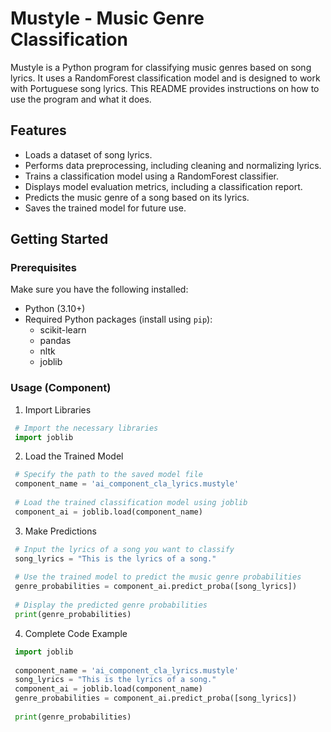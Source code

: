 # Mustyle - Music Genre Classification

Mustyle is a Python program for classifying music genres based on song lyrics. It uses a RandomForest classification model and is designed to work with Portuguese song lyrics. This README provides instructions on how to use the program and what it does.

## Features

- Loads a dataset of song lyrics.
- Performs data preprocessing, including cleaning and normalizing lyrics.
- Trains a classification model using a RandomForest classifier.
- Displays model evaluation metrics, including a classification report.
- Predicts the music genre of a song based on its lyrics.
- Saves the trained model for future use.

## Getting Started

### Prerequisites

Make sure you have the following installed:

- Python (3.10+)
- Required Python packages (install using `pip`):
  - scikit-learn
  - pandas
  - nltk
  - joblib

### Usage (Component)
  1. Import Libraries
   ```python
    # Import the necessary libraries
    import joblib
   ```
  2. Load the Trained Model
   ```python
    # Specify the path to the saved model file
    component_name = 'ai_component_cla_lyrics.mustyle'
    
    # Load the trained classification model using joblib
    component_ai = joblib.load(component_name)
   ```
  3. Make Predictions
   ```python
    # Input the lyrics of a song you want to classify
    song_lyrics = "This is the lyrics of a song."
    
    # Use the trained model to predict the music genre probabilities
    genre_probabilities = component_ai.predict_proba([song_lyrics])
    
    # Display the predicted genre probabilities
    print(genre_probabilities)
   ```

  4. Complete Code Example
   ```python
    import joblib
    
    component_name = 'ai_component_cla_lyrics.mustyle'
    song_lyrics = "This is the lyrics of a song."
    component_ai = joblib.load(component_name)
    genre_probabilities = component_ai.predict_proba([song_lyrics])
    
    print(genre_probabilities)

   ```
